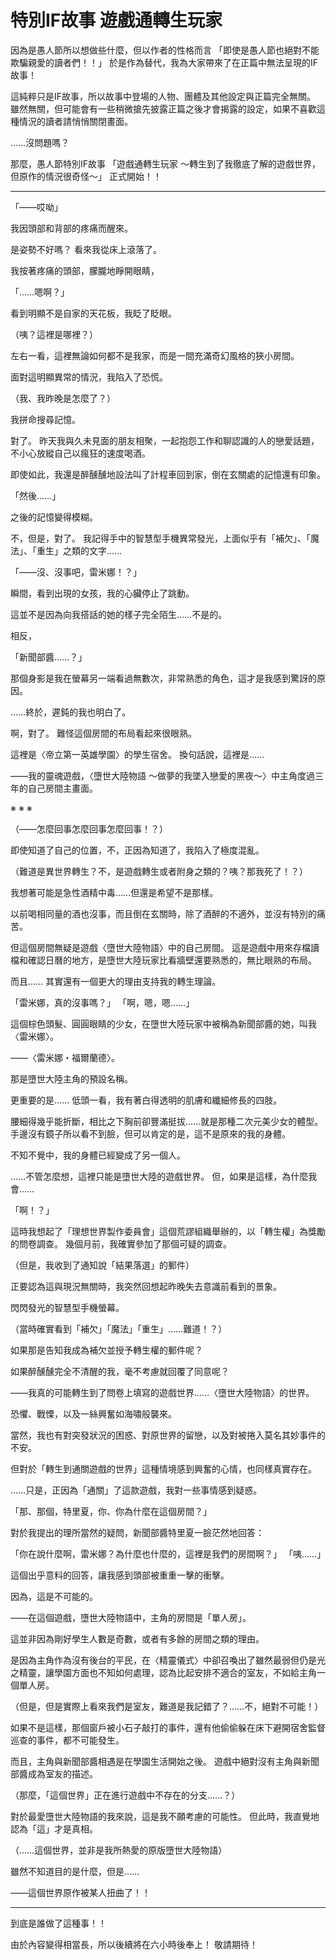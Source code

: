 # 特別IF故事 遊戲通轉生玩家

因為是愚人節所以想做些什麼，但以作者的性格而言
「即使是愚人節也絕對不能欺騙親愛的讀者們！！」
於是作為替代，我為大家帶來了在正篇中無法呈現的IF故事！

這純粹只是IF故事，所以故事中登場的人物、團體及其他設定與正篇完全無關。
雖然無關，但可能會有一些稍微搶先披露正篇之後才會揭露的設定，如果不喜歡這種情況的讀者請悄悄關閉畫面。






……沒問題嗎？

那麼，愚人節特別IF故事
「遊戲通轉生玩家 ～轉生到了我徹底了解的遊戲世界，但原作的情況很奇怪～」
正式開始！！

---

「——哎呦」

我因頭部和背部的疼痛而醒來。

是姿勢不好嗎？
看來我從床上滾落了。

我按著疼痛的頭部，朦朧地睜開眼睛，

「……嗯啊？」

看到明顯不是自家的天花板，我眨了眨眼。

（咦？這裡是哪裡？）

左右一看，這裡無論如何都不是我家，而是一間充滿奇幻風格的狹小房間。

面對這明顯異常的情況，我陷入了恐慌。

（我、我昨晚是怎麼了？）

我拼命搜尋記憶。

對了。
昨天我與久未見面的朋友相聚，一起抱怨工作和聊認識的人的戀愛話題，不小心放縱自己以瘋狂的速度喝酒。

即使如此，我還是醉醺醺地設法叫了計程車回到家，倒在玄關處的記憶還有印象。

「然後……」

之後的記憶變得模糊。

不，但是，對了。
我記得手中的智慧型手機異常發光，上面似乎有「補欠」、「魔法」、「重生」之類的文字……


「——沒、沒事吧，雷米娜！？」


瞬間，看到出現的女孩，我的心臟停止了跳動。

這並不是因為向我搭話的她的樣子完全陌生……不是的。

相反，

「新聞部醬……？」

那個身影是我在螢幕另一端看過無數次，非常熟悉的角色，這才是我感到驚訝的原因。


……終於，遲鈍的我也明白了。


啊，對了。
難怪這個房間的布局看起來很眼熟。

這裡是〈帝立第一英雄學園〉的學生宿舍。
換句話說，這裡是……


——我的靈魂遊戲，〈墮世大陸物語 ～做夢的我墜入戀愛的黑夜～〉中主角度過三年的自己房間主畫面。


※ ※ ※


（——怎麼回事怎麼回事怎麼回事！？）

即使知道了自己的位置，不，正因為知道了，我陷入了極度混亂。

（難道是異世界轉生？不，是遊戲轉生或者附身之類的？咦？那我死了！？）

我想著可能是急性酒精中毒……但還是希望不是那樣。

以前喝相同量的酒也沒事，而且倒在玄關時，除了酒醉的不適外，並沒有特別的痛苦。

但這個房間無疑是遊戲〈墮世大陸物語〉中的自己房間。
這是遊戲中用來存檔讀檔和確認日曆的地方，是墮世大陸玩家比看牆壁還要熟悉的，無比眼熟的布局。

而且……
其實還有一個更大的理由支持我的轉生理論。

「雷米娜，真的沒事嗎？」
「啊，嗯，嗯……」

這個棕色頭髮、圓圓眼睛的少女，在墮世大陸玩家中被稱為新聞部醬的她，叫我〈雷米娜〉。


——〈雷米娜・福爾蘭德〉。


那是墮世大陸主角的預設名稱。

更重要的是……
低頭一看，我有著白得透明的肌膚和纖細修長的四肢。

腰細得幾乎能折斷，相比之下胸前卻豐滿挺拔……就是那種二次元美少女的體型。
手邊沒有鏡子所以看不到臉，但可以肯定的是，這不是原來的我的身體。

不知不覺中，我的身體已經變成了另一個人。

……不管怎麼想，這裡只能是墮世大陸的遊戲世界。
但，如果是這樣，為什麼我會……

「啊！？」

這時我想起了「理想世界製作委員會」這個荒謬組織舉辦的，以「轉生權」為獎勵的問卷調查。
幾個月前，我確實參加了那個可疑的調查。

（但是，我收到了通知說「結果落選」的郵件）

正要認為這與現況無關時，我突然回想起昨晚失去意識前看到的景象。

閃閃發光的智慧型手機螢幕。

（當時確實看到「補欠」「魔法」「重生」……難道！？）

如果那是告知我成為補欠並授予轉生權的郵件呢？

如果醉醺醺完全不清醒的我，毫不考慮就回覆了同意呢？


——我真的可能轉生到了問卷上填寫的遊戲世界……〈墮世大陸物語〉的世界。


恐懼、戰慄，以及一絲興奮如海嘯般襲來。

當然，我也有對突發狀況的困惑、對原世界的留戀，以及對被捲入莫名其妙事件的不安。

但對於「轉生到通關遊戲的世界」這種情境感到興奮的心情，也同樣真實存在。

……只是，正因為「通關」了這款遊戲，我對一些事情感到疑惑。

「那、那個，特里夏，你、你為什麼在這個房間？」

對於我提出的理所當然的疑問，新聞部醬特里夏一臉茫然地回答：

「你在說什麼啊，雷米娜？為什麼也什麼的，這裡是我們的房間啊？」
「咦……」

這個出乎意料的回答，讓我感到頭部被重重一擊的衝擊。

因為，這是不可能的。


——在這個遊戲，墮世大陸物語中，主角的房間是「單人房」。


這並非因為剛好學生人數是奇數，或者有多餘的房間之類的理由。

是因為主角作為沒有後台的平民，在〈精靈儀式〉中卻召喚出了雖然最弱但仍是光之精靈，讓學園方面也不知如何處理，認為比起安排不適合的室友，不如給主角一個單人房。

（但是，但是實際上看來我們是室友，難道是我記錯了？……不，絕對不可能！）

如果不是這樣，那個窗戶被小石子敲打的事件，還有他偷偷躲在床下避開宿舍監督巡查的事件，都不可能發生。

而且，主角與新聞部醬相遇是在學園生活開始之後。
遊戲中絕對沒有主角與新聞部醬成為室友的描述。


（那麼，「這個世界」正在進行遊戲中不存在的分支……？）


對於最愛墮世大陸物語的我來說，這是我不願考慮的可能性。
但此時，我直覺地認為「這」才是真相。

（……這個世界，並非是我所熱愛的原版墮世大陸物語）

雖然不知道目的是什麼，但是……



——這個世界原作被某人扭曲了！！


---

到底是誰做了這種事！！




由於內容變得相當長，所以後續將在六小時後奉上！
敬請期待！